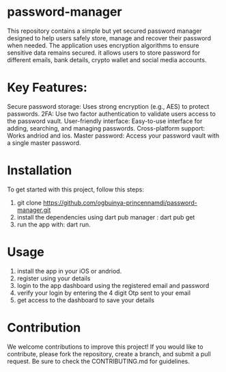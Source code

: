 # password-manager
This repository contains a simple but yet secured password manager designed to help users safely store, manage and recover their password when needed. The application uses encryption algorithms to ensure sensitive data remains secured. it allows users to store password for different emails, bank details, crypto wallet and social media accounts.
# Key Features:
Secure password storage: Uses strong encryption (e.g., AES) to protect passwords.
2FA: Use two factor authentication to validate users access to the password vault.
User-friendly interface: Easy-to-use interface for adding, searching, and managing passwords.
Cross-platform support: Works andriod and ios.
Master password: Access your password vault with a single master password.
# Installation
To get started with this project, follow this steps:
1. git clone https://github.com/ogbuinya-princennamdi/password-manager.git
2. install the dependencies using dart pub manager : dart pub get
3. run the app with: dart run.
# Usage
1. install the app in your iOS or andriod.
2. register using your details
3. login to the app dashboard using the registered email and password
4. verify your login by entering the 4 digit Otp sent to your email
5. get access to the dashboard to save your details
# Contribution
We welcome contributions to improve this project! If you would like to contribute, please fork the repository, create a branch, and submit a pull request. Be sure to check the CONTRIBUTING.md for guidelines.
